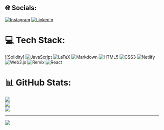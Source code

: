 
## 🌐 Socials:
[![Instagram](https://img.shields.io/badge/Instagram-%23E4405F.svg?logo=Instagram&logoColor=white)](https://instagram.com/yanislav.panayotov) [![LinkedIn](https://img.shields.io/badge/LinkedIn-%230077B5.svg?logo=linkedin&logoColor=white)](https://linkedin.com/in/yanislav-panayotov-138a70238) 

# 💻 Tech Stack:
![Solidity] 
![JavaScript](https://img.shields.io/badge/javascript-%23323330.svg?style=for-the-badge&logo=javascript&logoColor=%23F7DF1E) ![LaTeX](https://img.shields.io/badge/latex-%23008080.svg?style=for-the-badge&logo=latex&logoColor=white) 
![Markdown](https://img.shields.io/badge/c%23-%23239120.svg?style=for-the-badge&logo=csharp&logoColor=white) 
![HTML5](https://img.shields.io/badge/html5-%23E34F26.svg?style=for-the-badge&logo=html5&logoColor=white) 
![CSS3](https://img.shields.io/badge/css3-%231572B6.svg?style=for-the-badge&logo=css3&logoColor=white) 
![Netlify](https://img.shields.io/badge/netlify-%23000000.svg?style=for-the-badge&logo=netlify&logoColor=#00C7B7) 
![Web3.js](https://img.shields.io/badge/web3.js-F16822?style=for-the-badge&logo=web3.js&logoColor=white) 
![Remix](https://img.shields.io/badge/remix-%23000.svg?style=for-the-badge&logo=remix&logoColor=white) 
![React](https://img.shields.io/badge/postgres-%23316192.svg?style=for-the-badge&logo=postgresql&logoColor=white)

# 📊 GitHub Stats:
![](https://github-readme-stats.vercel.app/api?username=yanislavpanayotov1&theme=dark&hide_border=true&include_all_commits=false&count_private=false)<br/>
![](https://github-readme-streak-stats.herokuapp.com/?user=yanislavpanayotov1&theme=dark&hide_border=true)<br/>
![](https://github-readme-stats.vercel.app/api/top-langs/?username=yanislavpanayotov1&theme=dark&hide_border=true&include_all_commits=false&count_private=false&layout=compact)

---
[![](https://visitcount.itsvg.in/api?id=yanislavpanayotov1&icon=0&color=0)](https://visitcount.itsvg.in)

<!-- Proudly created with GPRM ( https://gprm.itsvg.in ) -->
